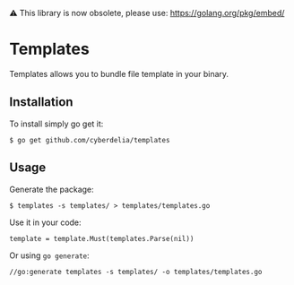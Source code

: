 ⚠️ This library is now obsolete, please use: https://golang.org/pkg/embed/

# Templates

Templates allows you to bundle file template in your binary.

## Installation

To install simply go get it:

```
$ go get github.com/cyberdelia/templates
```

## Usage

Generate the package:

```
$ templates -s templates/ > templates/templates.go
```

Use it in your code:

```
template = template.Must(templates.Parse(nil))
```

Or using ``go generate``:

```
//go:generate templates -s templates/ -o templates/templates.go
```
